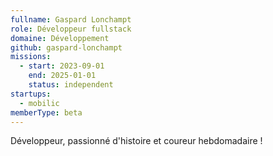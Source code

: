 ```yaml
---
fullname: Gaspard Lonchampt
role: Développeur fullstack
domaine: Développement
github: gaspard-lonchampt
missions:
  - start: 2023-09-01
    end: 2025-01-01
    status: independent
startups:
  - mobilic
memberType: beta
---
```


Développeur, passionné d'histoire et coureur hebdomadaire !
